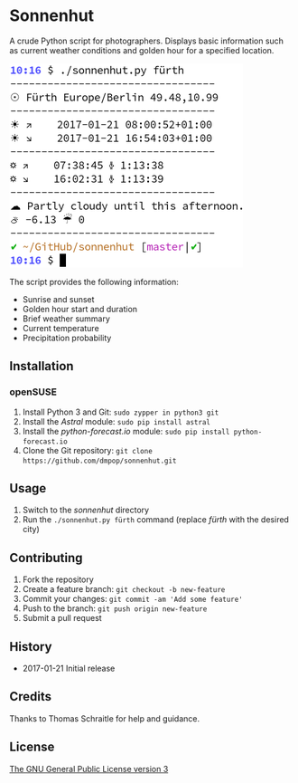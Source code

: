 # Sonnenhut

A crude Python script for photographers. Displays basic information such as current weather conditions and golden hour for a specified location.

<img src="sonnenhut.png" alt="Sonnenhut">

The script provides the following information:

 - Sunrise and sunset
 - Golden hour start and duration
 - Brief weather summary
 - Current temperature
 - Precipitation probability

## Installation

### openSUSE

1. Install Python 3 and Git: `sudo zypper in python3 git`
2. Install the *Astral* module: `sudo pip install astral`
3. Install the *python-forecast.io* module: `sudo pip install python-forecast.io`
4. Clone the Git repository: `git clone https://github.com/dmpop/sonnenhut.git`

## Usage

1. Switch to the *sonnenhut* directory
2. Run the `./sonnenhut.py fürth` command (replace *fürth* with the desired city)

## Contributing

1. Fork the repository
2. Create a feature branch: `git checkout -b new-feature`
3. Commit your changes: `git commit -am 'Add some feature'`
4. Push to the branch: `git push origin new-feature`
5. Submit a pull request

## History

 - 2017-01-21 Initial release

## Credits

Thanks to Thomas Schraitle for help and guidance.

## License

[The GNU General Public License version 3](https://www.gnu.org/licenses/gpl-3.0.txt)
